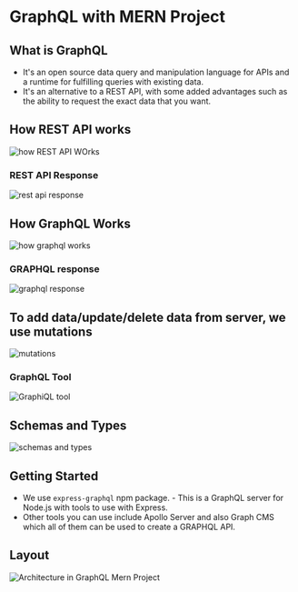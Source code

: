 # GraphQL with MERN Project

## What is GraphQL

- It's an open source data query and manipulation language for APIs and a runtime for fulfilling queries with existing data.
- It's an alternative to a REST API, with some added advantages such as the ability to request the exact data that you want.

## How REST API works

![how REST API WOrks](https://user-images.githubusercontent.com/59168713/208562743-f01e9151-d1c6-4303-a156-b0bf7fccfae8.png)

### REST API Response

![rest api response](https://user-images.githubusercontent.com/59168713/208562780-33b374b2-ddb3-45d8-85e3-9852cae6ac6f.png)

## How GraphQL Works

![how graphql works](https://user-images.githubusercontent.com/59168713/208562846-c2c0f7b1-0592-4073-b66d-af2a577d8ecc.png)

### GRAPHQL response

![graphql response](https://user-images.githubusercontent.com/59168713/208562876-f36a7019-5610-46e1-80f4-6be506815c14.png)

## To add data/update/delete data from server, we use mutations

![mutations](https://user-images.githubusercontent.com/59168713/208563979-64cd83e3-f633-4360-a269-f05d353ec902.png)

### GraphQL Tool

![GraphiQL tool](https://user-images.githubusercontent.com/59168713/208564063-4082c259-9cac-40a3-9a3f-a2c427fedda3.png)

## Schemas and Types

![schemas and types](https://user-images.githubusercontent.com/59168713/208564113-2c032ae3-f31c-4144-8245-5aff5b4b9225.png)

## Getting Started

- We use `express-graphql` npm package. - This is a GraphQL server for Node.js with tools to use with Express.
- Other tools you can use include Apollo Server and also Graph CMS which all of them can be used to create a GRAPHQL API.

## Layout

![Architecture in GraphQL Mern Project](https://user-images.githubusercontent.com/59168713/208564147-720e44c6-9daa-4d5a-8f4f-1b9b53a870ad.png)
